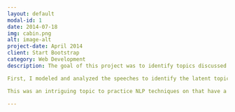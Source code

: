 ```yaml
---
layout: default
modal-id: 1
date: 2014-07-18
img: cabin.png
alt: image-alt
project-date: April 2014
client: Start Bootstrap
category: Web Development
description: The goal of this project was to identify topics discussed in US Presidential speeches with machine learning algorithms. I used and compared a variety of topic modeling techniques including Latent Dirichlet Allocation, Non-Negative Matrix Factorization, and Doc2Vec.

First, I modeled and analyzed the speeches to identify the latent topics and topic keywords, and graphed when the topics were discussed over time (20th and early 21st century). Afterward, I manually read through several dozen presidential speeches and tagged them with topics to use the same methods for a small supervised learning sample.

This was an intriguing topic to practice NLP techniques on that have a wide variety of potential business use cases. These methods can be used to identify latent topics in large sets of documents such as emails, news, or forum posts. Then the resulting topics and keywords can be used to sort documents, identify changes in what people are discussing over time, or to build content-based recommender systems, as just a few examples.

---
```

